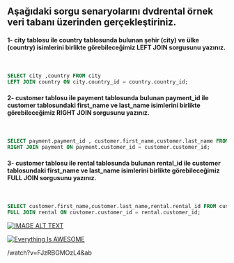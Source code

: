 ## Aşağıdaki sorgu senaryolarını dvdrental örnek veri tabanı üzerinden gerçekleştiriniz.<br />

#### 1- city tablosu ile country tablosunda bulunan şehir (city) ve ülke (country) isimlerini birlikte görebileceğimiz LEFT JOIN sorgusunu yazınız.
<br />

```SQL
SELECT city ,country FROM city
LEFT JOIN country ON city.country_id = country.country_id;
```


#### 2- customer tablosu ile payment tablosunda bulunan payment_id ile customer tablosundaki first_name ve last_name isimlerini birlikte görebileceğimiz RIGHT JOIN sorgusunu yazınız.
<br />

```SQL
SELECT payment.payment_id , customer.first_name,customer.last_name FROM customer
RIGHT JOIN payment ON payment.customer_id = customer.customer_id;
```

#### 3- customer tablosu ile rental tablosunda bulunan rental_id ile customer tablosundaki first_name ve last_name isimlerini birlikte görebileceğimiz FULL JOIN sorgusunu yazınız.
<br />

```SQL
SELECT customer.first_name,customer.last_name,rental.rental_id FROM customer
FULL JOIN rental ON customer.customer_id = rental.customer_id;
```
[![IMAGE ALT TEXT](http://img.youtube.com/vi/watch?v=FJzRBGMOzL4&ab/0.jpg)](http://www.youtube.com/watch?v=watch?v=FJzRBGMOzL4&ab "Machine Learning in fQRS Video")

[![Everything Is AWESOME](https://img.youtube.com/vi/FJzRBGMOzL4&ab-Y/0.jpg)](https://www.youtube.com/watch?v=FJzRBGMOzL4&ab-Y "Everything Is AWESOME")

/watch?v=FJzRBGMOzL4&ab
